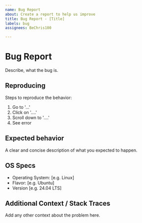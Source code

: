 ```yaml
---
name: Bug Report
about: Create a report to help us improve
title: Bug Report - [Title]
labels: bug
assignees: BeChris100

---
```


# Bug Report
Describe, what the bug is.

## Reproducing
Steps to reproduce the behavior:
1. Go to '...'
2. Click on '....'
3. Scroll down to '....'
4. See error

## Expected behavior
A clear and concise description of what you expected to happen.

## OS Specs
- Operating System: [e.g. Linux]
- Flavor: [e.g. Ubuntu]
- Version [e.g. 24.04 LTS]

## Additional Context / Stack Traces
Add any other context about the problem here.
